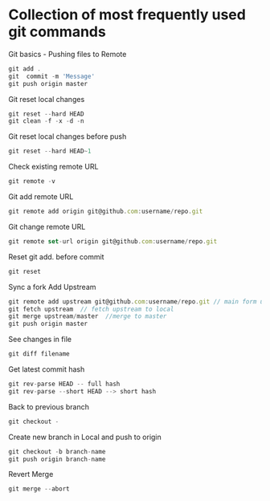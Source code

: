 Collection of most frequently used git commands
======
Git basics - Pushing files to Remote
```javascript
git add .
git  commit -m 'Message'
git push origin master
```

Git reset local changes
```javascript
git reset --hard HEAD
git clean -f -x -d -n
```

Git reset local changes before push
```javascript
git reset --hard HEAD~1
```

Check existing remote URL
```javascript
git remote -v
```


Git add remote URL
```javascript
git remote add origin git@github.com:username/repo.git
```

Git change remote URL
```javascript
git remote set-url origin git@github.com:username/repo.git
```

Reset git add. before commit
```javascript
git reset
```

Sync a fork
Add Upstream
```javascript
git remote add upstream git@github.com:username/repo.git // main form url
git fetch upstream  // fetch upstream to local
git merge upstream/master  //merge to master
git push origin master
```
See changes in file
```javascript
git diff filename
```
Get latest commit hash
```javascript
git rev-parse HEAD -- full hash
git rev-parse --short HEAD --> short hash
```
Back to previous branch 
```javascript
git checkout -
```
Create new branch in Local and push to origin
```javascript
git checkout -b branch-name
git push origin branch-name
```
Revert Merge
```javascript
git merge --abort
```
